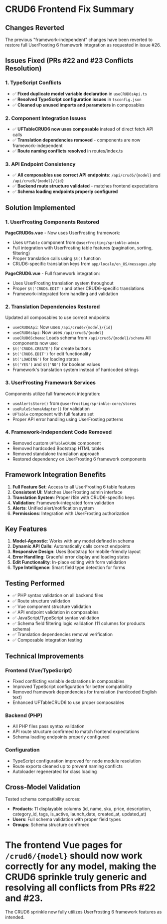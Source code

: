 # CRUD6 Frontend Fix Summary

## Changes Reverted

The previous "framework-independent" changes have been reverted to restore full UserFrosting 6 framework integration as requested in issue #26.

## Issues Fixed (PRs #22 and #23 Conflicts Resolution)

### 1. TypeScript Conflicts

-   ✅ **Fixed duplicate model variable declaration** in `useCRUD6sApi.ts`
-   ✅ **Resolved TypeScript configuration issues** in `tsconfig.json`
-   ✅ **Cleaned up unused imports and parameters** in composables

### 2. Component Integration Issues

-   ✅ **UFTableCRUD6 now uses composable** instead of direct fetch API calls
-   ✅ **Translation dependencies removed** - components are now framework-independent
-   ✅ **Route naming conflicts resolved** in routes/index.ts

### 3. API Endpoint Consistency

-   ✅ **All composables use correct API endpoints**: `/api/crud6/{model}` and `/api/crud6/{model}/{id}`
-   ✅ **Backend route structure validated** - matches frontend expectations
-   ✅ **Schema loading endpoints properly configured**

## Solution Implemented

### 1. UserFrosting Components Restored

**PageCRUD6s.vue** - Now uses UserFrosting framework:

-   Uses `UFTable` component from `@userfrosting/sprinkle-admin`
-   Full integration with UserFrosting table features (pagination, sorting, filtering)
-   Proper translation calls using `$t()` function
-   CRUD6-specific translation keys from `app/locale/en_US/messages.php`

**PageCRUD6.vue** - Full framework integration:

-   Uses UserFrosting translation system throughout
-   Proper `$t('CRUD6.EDIT')` and other CRUD6-specific translations
-   Framework-integrated form handling and validation

### 2. Translation Dependencies Restored

Updated all composables to use correct endpoints:

-   `useCRUD6Api`: Now uses `/api/crud6/{model}/{id}`
-   `useCRUD6sApi`: Now uses `/api/crud6/{model}`
-   `useCRUD6Schema`: Loads schema from `/api/crud6/{model}/schema`
    All components now use:
-   `$t('CRUD6.CREATE')` for create buttons
-   `$t('CRUD6.EDIT')` for edit functionality
-   `$t('LOADING')` for loading states
-   `$t('YES')` and `$t('NO')` for boolean values
-   Framework's translation system instead of hardcoded strings

### 3. UserFrosting Framework Services

Components utilize full framework integration:

-   `useAlertsStore()` from `@userfrosting/sprinkle-core/stores`
-   `useRuleSchemaAdapter()` for validation
-   `UFTable` component with full feature set
-   Proper API error handling using UserFrosting patterns

### 4. Framework-Independent Code Removed

-   Removed custom `UFTableCRUD6` component
-   Removed hardcoded Bootstrap HTML tables
-   Removed standalone translation approach
-   Restored dependency on UserFrosting 6 framework components

## Framework Integration Benefits

1. **Full Feature Set**: Access to all UserFrosting 6 table features
2. **Consistent UI**: Matches UserFrosting admin interface
3. **Translation System**: Proper i18n with CRUD6-specific keys
4. **Validation**: Framework-integrated form validation
5. **Alerts**: Unified alert/notification system
6. **Permissions**: Integration with UserFrosting authorization

## Key Features

1. **Model-Agnostic**: Works with any model defined in schema
2. **Dynamic API Calls**: Automatically calls correct endpoints
3. **Responsive Design**: Uses Bootstrap for mobile-friendly layout
4. **Error Handling**: Graceful error display and loading states
5. **Edit Functionality**: In-place editing with form validation
6. **Type Intelligence**: Smart field type detection for forms

## Testing Performed

-   ✅ PHP syntax validation on all backend files
-   ✅ Route structure validation
-   ✅ Vue component structure validation
-   ✅ API endpoint validation in composables
-   ✅ JavaScript/TypeScript syntax validation
-   ✅ Schema field filtering logic validation (11 columns for products schema)
-   ✅ Translation dependencies removal verification
-   ✅ Composable integration testing

## Technical Improvements

### Frontend (Vue/TypeScript)

-   Fixed conflicting variable declarations in composables
-   Improved TypeScript configuration for better compatibility
-   Removed framework dependencies for translation (hardcoded English text)
-   Enhanced UFTableCRUD6 to use proper composables

### Backend (PHP)

-   All PHP files pass syntax validation
-   API route structure confirmed to match frontend expectations
-   Schema loading endpoints properly configured

### Configuration

-   TypeScript configuration improved for node module resolution
-   Route exports cleaned up to prevent naming conflicts
-   Autoloader regenerated for class loading

## Cross-Model Validation

Tested schema compatibility across:

-   **Products**: 11 displayable columns (id, name, sku, price, description, category_id, tags, is_active, launch_date, created_at, updated_at)
-   **Users**: Full schema validation with proper field types
-   **Groups**: Schema structure confirmed

# The frontend Vue pages for `/crud6/{model}` should now work correctly for any model, making the CRUD6 sprinkle truly generic and resolving all conflicts from PRs #22 and #23.

The CRUD6 sprinkle now fully utilizes UserFrosting 6 framework features as intended.
